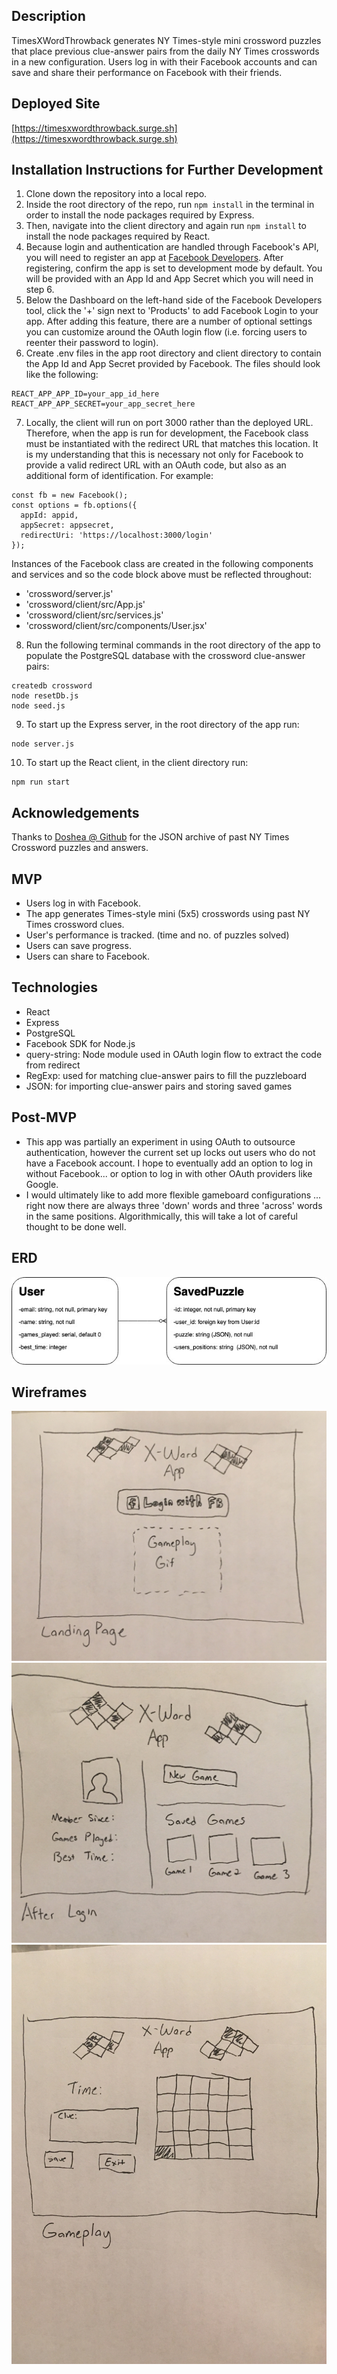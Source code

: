 ## Description

TimesXWordThrowback generates NY Times-style mini crossword puzzles that place previous clue-answer pairs from the daily NY Times crosswords in a new configuration. Users log in with their Facebook accounts and can save and share their performance on Facebook with their friends.

## Deployed Site

[https://timesxwordthrowback.surge.sh](https://timesxwordthrowback.surge.sh)

## Installation Instructions for Further Development

1. Clone down the repository into a local repo.
2. Inside the root directory of the repo, run ```npm install``` in the terminal in order to install the node packages required by Express.
3. Then, navigate into the client directory and again run ```npm install``` to install the node packages required by React.
4. Because login and authentication are handled through Facebook's API, you will need to register an app at [Facebook Developers](https://developers.facebook.com/). After registering, confirm the app is set to development mode by default. You will be provided with an App Id and App Secret which you will need in step 6.
5. Below the Dashboard on the left-hand side of the Facebook Developers tool, click the '+' sign next to 'Products' to add Facebook Login to your app. After adding this feature, there are a number of optional settings you can customize around the OAuth login flow (i.e. forcing users to reenter their password to login).
6. Create .env files in the app root directory and client directory to contain the App Id and App Secret provided by Facebook. The files should look like the following:
```
REACT_APP_APP_ID=your_app_id_here
REACT_APP_APP_SECRET=your_app_secret_here
```
7. Locally, the client will run on port 3000 rather than the deployed URL. Therefore, when the app is run for development, the Facebook class must be instantiated with the redirect URL that matches this location. It is my understanding that this is necessary not only for Facebook to provide a valid redirect URL with an OAuth code, but also as an additional form of identification. For example:
```
const fb = new Facebook();
const options = fb.options({
  appId: appid,
  appSecret: appsecret,
  redirectUri: 'https://localhost:3000/login'
});
```
Instances of the Facebook class are created in the following components and services and so the code block above must be reflected throughout:
- 'crossword/server.js'
- 'crossword/client/src/App.js'
- 'crossword/client/src/services.js'
- 'crossword/client/src/components/User.jsx'
8. Run the following terminal commands in the root directory of the app to populate the PostgreSQL database with the crossword clue-answer pairs:
```
createdb crossword
node resetDb.js
node seed.js
```
9. To start up the Express server, in the root directory of the app run:
```
node server.js
```
10. To start up the React client, in the client directory run:
```
npm run start
```

## Acknowledgements

Thanks to [Doshea @ Github](https://github.com/doshea/nyt_crosswords) for the JSON archive of past NY Times Crossword puzzles and answers.

## MVP

- Users log in with Facebook.
- The app generates Times-style mini (5x5) crosswords using past NY Times crossword clues.
- User's performance is tracked. (time and no. of puzzles solved)
- Users can save progress.
- Users can share to Facebook.

## Technologies

- React
- Express
- PostgreSQL
- Facebook SDK for Node.js
- query-string: Node module used in OAuth login flow to extract the code from redirect
- RegExp: used for matching clue-answer pairs to fill the puzzleboard
- JSON: for importing clue-answer pairs and storing saved games

## Post-MVP

- This app was partially an experiment in using OAuth to outsource authentication, however the current set up locks out users who do not have a Facebook account. I hope to eventually add an option to log in without Facebook... or option to log in with other OAuth providers like Google.
- I would ultimately like to add more flexible gameboard configurations ... right now there are always three 'down' words and three 'across' words in the same positions. Algorithmically, this will take a lot of careful thought to be done well.

## ERD

![ERD](https://github.com/aefritz/crossword-game/blob/master/Crossword_ERD.jpg)

## Wireframes
![Landing Page](https://github.com/aefritz/crossword-game/blob/master/CrosswordLandingPage.jpeg)
![User View](https://github.com/aefritz/crossword-game/blob/master/CrosswordUserView.jpeg)
![Gameplay](https://github.com/aefritz/crossword-game/blob/master/CrosswordPlay.jpeg)
